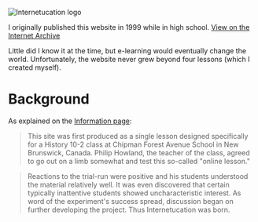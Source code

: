 ![Internetucation logo](https://wachunga.github.io/internetucation/internetucation.gif)

I originally published this website in 1999 while in high school. [View on the Internet Archive](https://web.archive.org/web/20001202223200/http://schools.brunnet.net/internetucation/default.html)

Little did I know it at the time, but e-learning would eventually change the world. Unfortunately, the website never grew beyond four lessons (which I created myself).

# Background

As explained on the [Information page](https://wachunga.github.io/internetucation/information.html):

> This site was first produced as a single lesson designed specifically for a History 10-2 class at Chipman Forest Avenue School in New Brunswick, Canada. Philip Howland, the teacher of the class, agreed to go out on a limb somewhat and test this so-called "online lesson." 

> Reactions to the trial-run were positive and his students understood the material relatively well. It was even discovered that certain typically inattentive students showed uncharacteristic interest. As word of the experiment's success spread, discussion began on further developing the project. Thus Internetucation was born.
